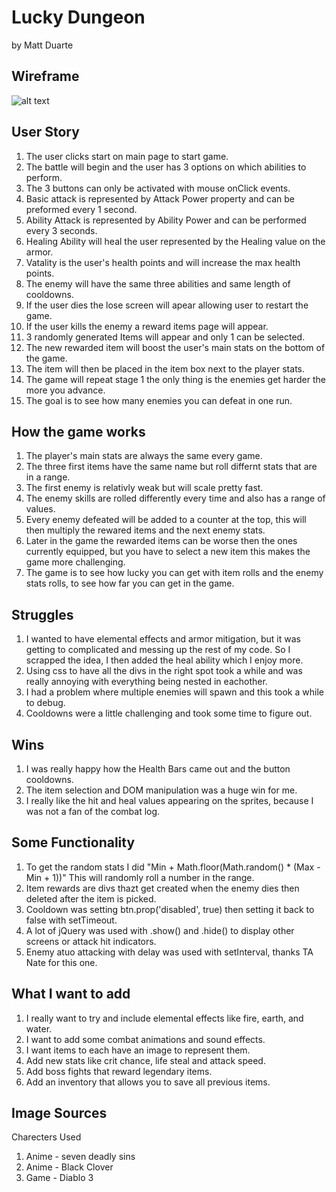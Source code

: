# Lucky Dungeon
by Matt Duarte

## Wireframe
![alt text](https://i.imgur.com/82sIfzV.png "Wireframe")

## User Story
1. The user clicks start on main page to start game.
2. The battle will begin and the user has 3 options on which abilities to perform.
3. The 3 buttons can only be activated with mouse onClick events.
4. Basic attack is represented by Attack Power property and can be preformed every 1 second.
5. Ability Attack is represented by Ability Power and can be performed every 3 seconds.
6. Healing Ability will heal the user represented by the Healing value on the armor.
7. Vatality is the user's health points and will increase the max health points.
8. The enemy will have the same three abilities and same length of cooldowns.
9. If the user dies the lose screen will apear allowing user to restart the game.
10. If the user kills the enemy a reward items page will appear. 
11. 3 randomly generated Items will appear and only 1 can be selected.
12. The new rewarded item will boost the user's main stats on the bottom of the game.
13. The item will then be placed in the item box next to the player stats.
14. The game will repeat stage 1 the only thing is the enemies get harder the more you advance.
15. The goal is to see how many enemies you can defeat in one run.

## How the game works
1. The player's main stats are always the same every game.
2. The three first items have the same name but roll differnt stats that are in a range.
3. The first enemy is relativly weak but will scale pretty fast.
4. The enemy skills are rolled differently every time and also has a range of values.
5. Every enemy defeated will be added to a counter at the top, this will then multiply the rewared items and the next enemy stats.
6. Later in the game the rewarded items can be worse then the ones currently equipped, but you have to select a new item this makes the game more challenging.
7. The game is to see how lucky you can get with item rolls and the enemy stats rolls, to see how far you can get in the game.

## Struggles 
1. I wanted to have elemental effects and armor mitigation, but it was getting to complicated and messing up the rest of my code.
So I scrapped the idea, I then added the heal ability which I enjoy more.
2. Using css to have all the divs in the right spot took a while and was really annoying with everything being nested in eachother.
3. I had a problem where multiple enemies will spawn and this took a while to debug.
4. Cooldowns were a little challenging and took some time to figure out.

## Wins
1. I was really happy how the Health Bars came out and the button cooldowns.
2. The item selection and DOM manipulation was a huge win for me.
3. I really like the hit and heal values appearing on the sprites, because I was not a fan of the combat log.

## Some Functionality
1. To get the random stats I did "Min + Math.floor(Math.random() * (Max - Min + 1))" This will randomly roll a number in the range.
2. Item rewards are divs thazt get created when the enemy dies then deleted after the item is picked.
3. Cooldown was setting btn.prop('disabled', true) then setting it back to false with setTimeout.
4. A lot of jQuery was used with .show() and .hide() to display other screens or attack hit indicators.
5. Enemy atuo attacking with delay was used with setInterval, thanks TA Nate for this one.

## What I want to add
1. I really want to try and include elemental effects like fire, earth, and water.
2. I want to add some combat animations and sound effects. 
3. I want items to each have an image to represent them.
4. Add new stats like crit chance, life steal and attack speed.
5. Add boss fights that reward legendary items.
6. Add an inventory that allows you to save all previous items. 

## Image Sources
Charecters Used
1. Anime - seven deadly sins
2. Anime - Black Clover
3. Game - Diablo 3

